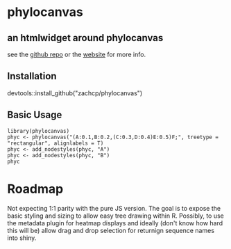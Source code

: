 
# phylocanvas
## an htmlwidget around phylocanvas

see the [github repo](https://github.com/phylocanvas/phylocanvas) or the [website](http://phylocanvas.org) for
more info.

## Installation
devtools::install_github("zachcp/phylocanvas")

## Basic Usage

```[R]
library(phylocanvas)
phyc <- phylocanvas("(A:0.1,B:0.2,(C:0.3,D:0.4)E:0.5)F;", treetype = "rectangular", alignlabels = T)
phyc <- add_nodestyles(phyc, "A")
phyc <- add_nodestyles(phyc, "B")
phyc
```


# Roadmap
Not expecting 1:1 parity with the pure JS version. The goal is to expose the basic styling and sizing to allow easy tree drawing within R.  Possibly, to use the metadata plugin for heatmap displays
and ideally (don't know how hard this will be) allow drag and drop selection for returnign sequence 
names into shiny.
